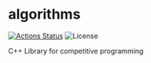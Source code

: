 # algorithms

 [![Actions Status](https://github.com/takata-daiki/algorithms/workflows/verify/badge.svg)](https://github.com/takata-daiki/algorithms/actions) 
 ![License](https://img.shields.io/github/license/takata-daiki/algorithms.svg)

C++ Library for competitive programming
